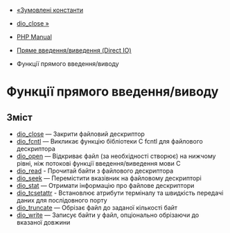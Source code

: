 - [«Зумовлені константи](dio.constants.md)
- [dio_close »](function.dio-close.md)

- [PHP Manual](index.md)
- [Пряме введення/виведення (Direct IO)](book.dio.md)
- Функції прямого введення/виводу

# Функції прямого введення/виводу

## Зміст

- [dio_close](function.dio-close.md) — Закрити файловий дескриптор
- [dio_fcntl](function.dio-fcntl.md) — Викликає функцію бібліотеки C
fcntl для файлового дескриптора
- [dio_open](function.dio-open.md) — Відкриває файл (за
необхідності створює) на нижчому рівні, ніж потокові
функції введення/виведення мови C
- [dio_read](function.dio-read.md) - Прочитай байти з файлового
дескриптора
- [dio_seek](function.dio-seek.md) — Перемістити вказівник на
файловому дескрипторі
- [dio_stat](function.dio-stat.md) — Отримати інформацію про файлове
дескриптори
- [dio_tcsetattr](function.dio-tcsetattr.md) - Встановлює
атрибути терміналу та швидкість передачі даних для послідовного
порту
- [dio_truncate](function.dio-truncate.md) — Обрізає файл до
заданої кількості байт
- [dio_write](function.dio-write.md) — Записує байти у файл,
опціонально обрізаючи до вказаної довжини

